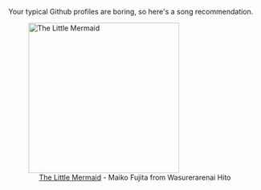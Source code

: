 Your typical Github profiles are boring, so here's a song recommendation.
<figure><img width="300" height="300" src="https://i.scdn.co/image/ab67616d0000b273cbe8519589301c1ebd734900" alt="The Little Mermaid" /><figcaption align="center"><a href="https://open.spotify.com/track/5KHHJ5NRm9CkF6JD2HQVe2" target="_blank">The Little Mermaid</a> - Maiko Fujita from Wasurerarenai Hito</figcaption></figure>
